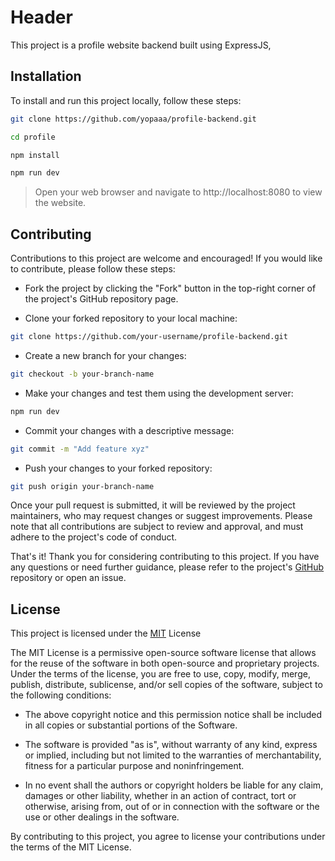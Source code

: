 # Header

This project is a profile website backend built using ExpressJS,

## Installation

To install and run this project locally, follow these steps:

```bash
git clone https://github.com/yopaaa/profile-backend.git

cd profile

npm install

npm run dev
```
>Open your web browser and navigate to http://localhost:8080 to view the website.


## Contributing

Contributions to this project are welcome and encouraged! If you would like to contribute, please follow these steps:

- Fork the project by clicking the "Fork" button in the top-right corner of the project's GitHub repository page.

- Clone your forked repository to your local machine: 
```bash
git clone https://github.com/your-username/profile-backend.git
```

- Create a new branch for your changes:
```bash
git checkout -b your-branch-name
```

- Make your changes and test them using the development server:
```bash
npm run dev
```

- Commit your changes with a descriptive message:
```bash
git commit -m "Add feature xyz"
```
- Push your changes to your forked repository:
```bash
git push origin your-branch-name
```

Once your pull request is submitted, it will be reviewed by the project maintainers, who may request changes or suggest improvements. Please note that all contributions are subject to review and approval, and must adhere to the project's code of conduct.

That's it! Thank you for considering contributing to this project. If you have any questions or need further guidance, please refer to the project's [GitHub](https://github.com/yopaaa/profile) repository or open an issue.

## License


This project is licensed under the [MIT](https://choosealicense.com/licenses/mit/) License 

The MIT License is a permissive open-source software license that allows for the reuse of the software in both open-source and proprietary projects. Under the terms of the license, you are free to use, copy, modify, merge, publish, distribute, sublicense, and/or sell copies of the software, subject to the following conditions:

- The above copyright notice and this permission notice shall be included in all copies or substantial portions of the Software.

- The software is provided "as is", without warranty of any kind, express or implied, including but not limited to the warranties of merchantability, fitness for a particular purpose and noninfringement.

- In no event shall the authors or copyright holders be liable for any claim, damages or other liability, whether in an action of contract, tort or otherwise, arising from, out of or in connection with the software or the use or other dealings in the software.

By contributing to this project, you agree to license your contributions under the terms of the MIT License.
